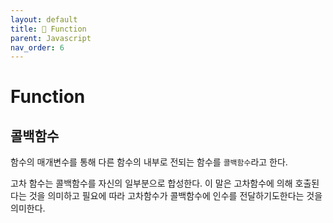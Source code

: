 ```yaml
---
layout: default
title: 🤖 Function
parent: Javascript
nav_order: 6
---
```


# Function

## 콜백함수

함수의 매개변수를 통해 다른 함수의 내부로 전되는 함수를 `콜백함수`라고 한다.

고차 함수는 콜백함수를 자신의 일부분으로 합성한다. 이 말은 고차함수에 의해 호출된다는 것을 의미하고 필요에 따라 고차함수가 콜백함수에 인수를 전달하기도한다는 것을 의미한다.

